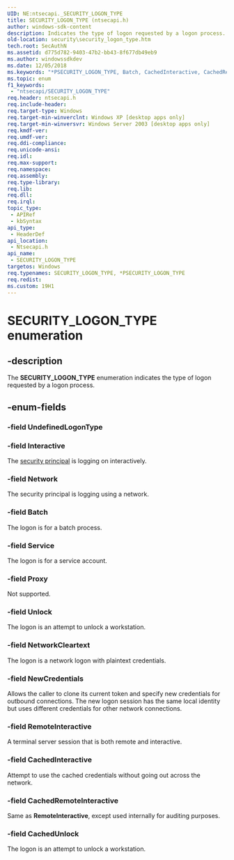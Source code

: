 ```yaml
---
UID: NE:ntsecapi._SECURITY_LOGON_TYPE
title: SECURITY_LOGON_TYPE (ntsecapi.h)
author: windows-sdk-content
description: Indicates the type of logon requested by a logon process.
old-location: security\security_logon_type.htm
tech.root: SecAuthN
ms.assetid: d775d782-9403-47b2-bb43-8f677db49eb9
ms.author: windowssdkdev
ms.date: 12/05/2018
ms.keywords: "*PSECURITY_LOGON_TYPE, Batch, CachedInteractive, CachedRemoteInteractive, CachedUnlock, Interactive, Network, NetworkCleartext, NewCredentials, PSECURITY_LOGON_TYPE, PSECURITY_LOGON_TYPE enumeration pointer [Security], Proxy, RemoteInteractive, SECURITY_LOGON_TYPE, SECURITY_LOGON_TYPE enumeration [Security], Service, Unlock, _lsa_security_logon_type, ntsecapi/Batch, ntsecapi/CachedInteractive, ntsecapi/CachedRemoteInteractive, ntsecapi/CachedUnlock, ntsecapi/Interactive, ntsecapi/Network, ntsecapi/NetworkCleartext, ntsecapi/NewCredentials, ntsecapi/PSECURITY_LOGON_TYPE, ntsecapi/Proxy, ntsecapi/RemoteInteractive, ntsecapi/SECURITY_LOGON_TYPE, ntsecapi/Service, ntsecapi/Unlock, security.security_logon_type"
ms.topic: enum
f1_keywords: 
 - "ntsecapi/SECURITY_LOGON_TYPE"
req.header: ntsecapi.h
req.include-header: 
req.target-type: Windows
req.target-min-winverclnt: Windows XP [desktop apps only]
req.target-min-winversvr: Windows Server 2003 [desktop apps only]
req.kmdf-ver: 
req.umdf-ver: 
req.ddi-compliance: 
req.unicode-ansi: 
req.idl: 
req.max-support: 
req.namespace: 
req.assembly: 
req.type-library: 
req.lib: 
req.dll: 
req.irql: 
topic_type:
 - APIRef
 - kbSyntax
api_type:
 - HeaderDef
api_location:
 - Ntsecapi.h
api_name:
 - SECURITY_LOGON_TYPE
targetos: Windows
req.typenames: SECURITY_LOGON_TYPE, *PSECURITY_LOGON_TYPE
req.redist: 
ms.custom: 19H1
---
```


# SECURITY_LOGON_TYPE enumeration


## -description


The <b>SECURITY_LOGON_TYPE</b> enumeration indicates the type of logon requested by a logon process.


## -enum-fields




### -field UndefinedLogonType


### -field Interactive

The <a href="https://docs.microsoft.com/windows/desktop/SecGloss/s-gly">security principal</a> is logging on interactively.


### -field Network

The security principal is logging using a network.


### -field Batch

The logon is for a batch process.


### -field Service

The logon is for a service account.


### -field Proxy

Not supported.


### -field Unlock

The logon is an attempt to unlock a workstation.


### -field NetworkCleartext

The logon is a network logon with plaintext credentials.


### -field NewCredentials

Allows the caller to clone its current token and specify new credentials for outbound connections. The new logon session has the same local identity but uses different credentials for other network connections.


### -field RemoteInteractive

A terminal server session that is both remote and interactive.


### -field CachedInteractive

Attempt to use the cached credentials without going out across the network.


### -field CachedRemoteInteractive

Same as <b>RemoteInteractive</b>, except used internally for auditing purposes.


### -field CachedUnlock

The logon is an attempt to unlock a workstation.

